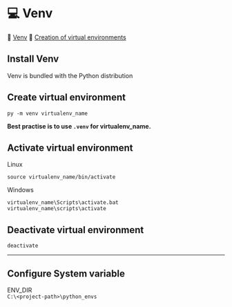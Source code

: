 # :computer: Venv

:link: [Venv](https://docs.python.org/3/tutorial/venv.html)
:link: [Creation of virtual environments](https://docs.python.org/3/library/venv.html)

## Install Venv

Venv is bundled with the Python distribution

## Create virtual environment

```shell
py -m venv virtualenv_name
```

__Best practise is to use `.venv` for virtualenv_name.__

## Activate virtual environment

Linux

```shell
source virtualenv_name/bin/activate
```

Windows

```shell
virtualenv_name\Scripts\activate.bat
virtualenv_name\scripts\activate
```

## Deactivate virtual environment

```shell
deactivate
```

***

## Configure System variable

ENV_DIR  
`C:\<project-path>\python_envs`
